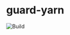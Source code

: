 # guard-yarn

![Build](https://github.com/sapientpants/guard-yarn/actions/workflows/build.yml/badge.svg)
